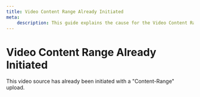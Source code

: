 ```yaml
---
title: Video Content Range Already Initiated
meta: 
    description: This guide explains the cause for the Video Content Range Already Initiated error.
---
```


# Video Content Range Already Initiated

This video source has already been initiated with a "Content-Range" upload.
